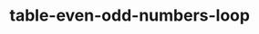# table-even-odd-numbers-loop

<script>
   //    question no 1


 let studentNames = [];
   studentNames.push("Ali", "Sara", "Ahmed", "Zara");

console.log(studentNames); // This will show the array in the console

        // question no 2
// let studentNames = new Array();

//  
//   studentNames.push("Ali");
//   studentNames.push("Sara");
//   studentNames.push("Ahmed");

//   // Show in console
//   console.log("Student Names:", studentNames);

    //    question no 1 chapter no 9

//        let city = prompt("Enter your city name:");

// if (city && city.toLowerCase() === "karachi") {
//   alert("Welcome to city of lights");
// } else {
//   alert("Welcome!");
// // }
//               question no 2 
// let gender = prompt("Enter your gender:");
// if (gendermale.tolowercase() === "male") {
//     alert("good morning sir");
// } else{
//     alert("good morning madam");}

                //   LOOP

    //   INIZILIZATION,CONDITION ICREMENT/DECREMENT

const cars=["BMW","LAMBORGHINI","FORTUNER"];
let text="";
for(let i=0;i<cars.length;i++){
    text+=cars[i]+"<br>";
}
document.getElementById("demo").innerHTML=text;

    //  EVEN ODD

document.write("even/odd");
for (let i=1;i<=20;i++){
    if(i%2==0){
        console.log(i+"even/odd");
    }else{
        console.log(i+"/odd")
    }
}

    //   TABLE
const number =5;
for(let i=1;i <=10; i++){
    console.log(`${number} * ${i} =${number * i}`);
}





assigment chatpter 17 20

   
   //    question no 1
    // Declare and initialize an empty multidimensional array (array of arrays)

let multiArray = [];


        // question no 2
const matrix=[
[1, 2, 3],
[4, 5, 6],
[7, 8, 9],
];

for(let i=0; i <matrix.length; i++){ 
  for(let j=0; j <matrix[i].length;j++) {
  console.log(`Element at row ${i}, column ${j}: ${matrix[i][j]}`)
}}

// Display the matrix
console.log("Matrix:", matrix);


        //  question no 3
// Print numeric counting from 1 to 10,

for (let i = 1; i <= 10; i++) {
  console.log(i);
}

    //    question no 4
// Take table number input from user
let tableNum = +prompt("Enter a number to show its multiplication table");

// Take table length input from user
let tableLength = +prompt("Enter length of multiplication table");

// Print the table using for loop
for (let i = 1; i <= tableLength; i++) {
  console.log(`${tableNum} x ${i} = ${tableNum * i}`);
}
      // question no 5
      let fruits = ["apple", "banana", "mango", "orange", "strawberry"];

for (let i = 0; i < fruits.length; i++) {
  console.log("Element at index " + i + " is " + fruits[i]);
}
     28 june saturday 
    pattern printing
let rows =4;
for (let i =1; i <=rows; i++){
  let pattern = '';
  for (let j = 1; j<= i; j++){
    pattern += j;
  }
  console.log(pattern);
}
    FIXED NUMBERS
let num = 5.56789;
let n = num.toFixed(); AGAR () ME JITNE NUM LIKHOGI UTNI POINT K BD K NUMBEER SHOW KARWAEGA 

document.getElementById("demo").innerHTML = n;

DATE AND TIME
   Const date =new Date ()
   console.log (date typeof date)
ese hi alag alag time month millisecound sab karwa skte or  jo new date hai ise tu pura sab dikhadeta hai 
   
         29 june  sunday
   date and time pre built function in (book samarter way  lean javascript)
    var d = new Date();
                d.setMonth(11);
console.log (d)     ese hi sare function pre built h like year month date 

     FUNCTIONS 
function sum() {
    let a = 10;
    let b = 7;
    let c = 8;
    let total = a + b + c;
    console.log(total);
}

sum(); 
sum();   YE KARWANA LAZMI HAI JB BHI HUM FUNCTION LIKHEN

   PASSING BACK DATA FROM USER
function calcTot(merchTot) {
 var orderTot;
 if (merchTot >= 100) {
 orderTot = merchTot;
 }
 else if (merchTot < 50.01) {
 orderTot = merchTot + 5;
 }
 else {
 orderTot = merchTot + 5 + (.03 * (merchTot - 50));
 }
 return orderTot;
 }



















   
 </script>
